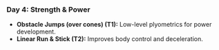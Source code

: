 ### Day 4: Strength & Power
- **Obstacle Jumps (over cones) (T1):** Low-level plyometrics for power development.
- **Linear Run & Stick (T2):** Improves body control and deceleration.
